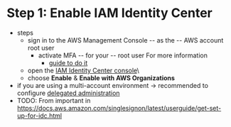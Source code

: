 # Step 1: Enable IAM Identity Center<a name="get-started-enable-identity-center"></a>

* steps
  * sign in to the AWS Management Console -- as the -- AWS account root user
    * activate MFA -- for your -- root user For more information
      * [guide to do it](https://docs.aws.amazon.com/accounts/latest/reference/root-user-mfa.html)
  * open the [IAM Identity Center console](https://console.aws.amazon.com/singlesignon)\
  * choose **Enable** & **Enable with AWS Organizations**
* if you are using a multi\-account environment -> recommended to configure [delegated administration](delegated-admin.md)
* TODO: From important in https://docs.aws.amazon.com/singlesignon/latest/userguide/get-set-up-for-idc.html